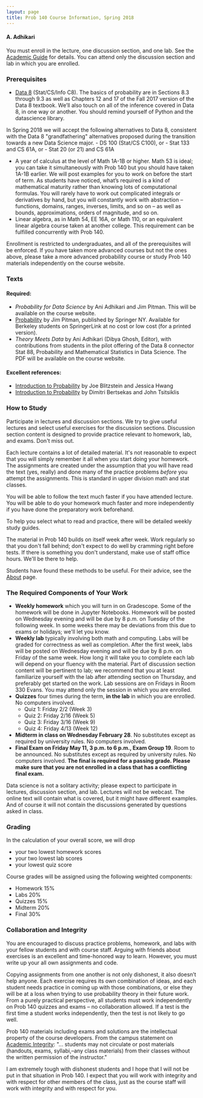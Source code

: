 ```yaml
---
layout: page
title: Prob 140 Course Information, Spring 2018
---
```

#### A. Adhikari ####

You must enroll in the lecture, one discussion section, and one lab. See the [Academic Guide](http://classes.berkeley.edu/content/2018-spring-stat-140-001-lec-001) for details. You can attend only the discussion section and lab in which you are enrolled.

### Prerequisites ###
- [Data 8](http://data8.org/fa17/) (Stat/CS/Info C8). The basics of probability are in Sections 8.3 through 9.3 as well as Chapters 12 and 17 of the Fall 2017 version of the Data 8 textbook. We’ll also touch on all of the inference covered in Data 8, in one way or another. You should remind yourself of Python and the datascience library.

In Spring 2018 we will accept the following alternatives to Data 8, consistent with the Data 8 "grandfathering" alternatives proposed during the transition towards a new Data Science major.
    - DS 100 (Stat/CS C100), or
    - Stat 133 and CS 61A, or
    - Stat 20 (or 21) and CS 61A

- A year of calculus at the level of Math 1A-1B or higher. Math 53 is ideal; you can take it simultaneously with Prob 140 but you should have taken 1A-1B earlier. We will post examples for you to work on before the start of term. As students have noticed, what’s required is a kind of mathematical maturity rather than knowing lots of computational formulas. You will rarely have to work out complicated integrals or derivatives by hand, but you will constantly work with abstraction – functions, domains, ranges, inverses, limits, and so on – as well as bounds, approximations, orders of magnitude, and so on.
- Linear algebra, as in Math 54, EE 16A, or Math 110, or an equivalent linear algebra course taken at another college. This requirement can be fulfilled concurrently with Prob 140.

Enrollment is restricted to undergraduates, and all of the prerequisites will be enforced. If you have taken more advanced courses but not the ones above, please take a more advanced probability course or study Prob 140 materials independently on the course website.

### Texts ###
#### Required: ####
- *Probability for Data Science* by Ani Adhikari and Jim Pitman. This will be available on the course website.
- [Probability](http://www.springer.com/us/book/9780387979748) by Jim Pitman, published by Springer NY. Available for Berkeley students on SpringerLink at no cost or low cost (for a printed version).
- *Theory Meets Data* by Ani Adhikari (Dibya Ghosh, Editor), with contributions from students in the pilot offering of the Data 8 connector Stat 88, Probability and Mathematical Statistics in Data Science. The PDF will be available on the course website.

#### Excellent references: ####
- [Introduction to Probability](https://www.amazon.com/gp/product/1466575573/ref=as_li_tl?ie=UTF8&camp=1789&creative=390957&creativeASIN=1466575573&linkCode=as2) by Joe Blitzstein and Jessica Hwang
- [Introduction to Probability](http://athenasc.com/probbook.html) by Dimitri Bertsekas and John Tsitsiklis

### How to Study ###
Participate in lectures and discussion sections. We try to give useful lectures and select useful exercises for the discussion sections. Discussion section content is designed to provide practice relevant to homework, lab, and exams. Don't miss out.

Each lecture contains a lot of detailed material. It's not reasonable to expect that you will simply remember it all when you start doing your homework. The assignments are created under the assumption that you will have read the text (yes, really) and done many of the practice problems *before* you attempt the assignments. This is standard in upper division math and stat classes.

You will be able to follow the text much faster if you have attended lecture. You will be able to do your homework much faster and more independently if you have done the preparatory work beforehand.

To help you select what to read and practice, there will be detailed weekly study guides.

The material in Prob 140 builds on itself week after week. Work regularly so that you don't fall behind; don't expect to do well by cramming right before tests. If there is something you don't understand, make use of staff office hours. We'll be there to help.

Students have found these methods to be useful. For their advice, see the [About](http://prob140.org/about/) page.

### The Required Components of Your Work ###
- **Weekly homework** which you will turn in on Gradescope. Some of the homework will be done in Jupyter Notebooks. Homework will be posted on Wednesday evening and will be due by 8 p.m. on Tuesday of the following week. In some weeks there may be deviations from this due to exams or holidays; we'll let you know.
- **Weekly lab** typically involving both math and computing. Labs will be graded for correctness as well as completion. After the first week, labs will be posted on Wednesday evening and will be due by 8 p.m. on Friday of the same week. How long it will take you to complete each lab will depend on your fluency with the material. Part of discussion section content will be pertinent to lab; we recommend that you at least familiarize yourself with the lab after attending section on Thursday, and preferably get started on the work. Lab sessions are on Fridays in Room 330 Evans. You may attend only the session in which you are enrolled.
- **Quizzes** four times during the term, **in the lab** in which you are enrolled. No computers involved.
    - Quiz 1: Friday 2/2 (Week 3)
    - Quiz 2: Friday 2/16 (Week 5)
    - Quiz 3: Friday 3/16 (Week 9)
    - Quiz 4: Friday 4/13 (Week 12)
- **Midterm in class on Wednesday February 28**. No substitutes except as required by university rules. No computers involved.
- **Final Exam on Friday May 11, 3 p.m. to 6 p.m., Exam Group 19**. Room to be announced. No substitutes except as required by university rules. No computers involved. **The final is required for a passing grade. Please make sure that you are not enrolled in a class that has a conflicting final exam.**

Data science is not a solitary activity; please expect to participate in lectures, discussion section, and lab. Lectures will not be webcast. The online text will contain what is covered, but it might have different examples. And of course it will not contain the discussions generated by questions asked in class.

### Grading ###
In the calculation of your overall score, we will drop
- your two lowest homework scores
- your two lowest lab scores
- your lowest quiz score

Course grades will be assigned using the following weighted components:
- Homework 15%
- Labs 20%
- Quizzes 15%
- Midterm 20%
- Final 30%

### Collaboration and Integrity ###
You are encouraged to discuss practice problems, homework, and labs with your fellow students and with course staff. Arguing with friends about exercises is an excellent and time-honored way to learn. However, you must write up your all own assignments and code.

Copying assignments from one another is not only dishonest, it also doesn’t help anyone. Each exercise requires its own combination of ideas, and each student needs practice in coming up with those combinations, or else they will be at a loss when trying to use probability theory in their future work. From a purely practical perspective, all students must work independently on Prob 140 quizzes and exams – no collaboration allowed. If a test is the first time a student works independently, then the test is not likely to go well.

Prob 140 materials including exams and solutions are the intellectual property of the course developers. From the campus statement on [Academic Integrity](https://teaching.berkeley.edu/statements-course-policies): "... students may not circulate or post materials (handouts, exams, syllabi,–any class materials) from their classes without the written permission of the instructor."

I am extremely tough with dishonest students and I hope that I will not be put in that situation in Prob 140. I expect that you will work with integrity and with respect for other members of the class, just as the course staff will work with integrity and with respect for you.
